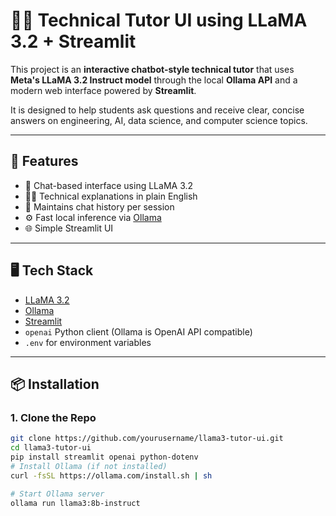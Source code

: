# 🧑‍🏫 Technical Tutor UI using LLaMA 3.2 + Streamlit

This project is an **interactive chatbot-style technical tutor** that uses **Meta's LLaMA 3.2 Instruct model** through the local **Ollama API** and a modern web interface powered by **Streamlit**.

It is designed to help students ask questions and receive clear, concise answers on engineering, AI, data science, and computer science topics.

---

## 🧠 Features

- 💬 Chat-based interface using LLaMA 3.2
- 🧑‍🎓 Technical explanations in plain English
- 🔄 Maintains chat history per session
- ⚙️ Fast local inference via [Ollama](https://ollama.com)
- 🌐 Simple Streamlit UI

---

## 🖥️ Tech Stack

- [LLaMA 3.2](https://ai.meta.com/llama/)
- [Ollama](https://ollama.com)
- [Streamlit](https://streamlit.io)
- `openai` Python client (Ollama is OpenAI API compatible)
- `.env` for environment variables

---

## 📦 Installation

### 1. Clone the Repo

```bash
git clone https://github.com/yourusername/llama3-tutor-ui.git
cd llama3-tutor-ui
pip install streamlit openai python-dotenv
# Install Ollama (if not installed)
curl -fsSL https://ollama.com/install.sh | sh

# Start Ollama server
ollama run llama3:8b-instruct

